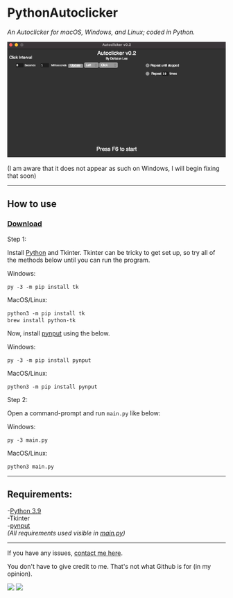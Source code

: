 # PythonAutoclicker
*An Autoclicker for macOS, Windows, and Linux; coded in Python.*

![screenshot](/images/screenshot.png?raw=true)

(I am aware that it does not appear as such on Windows, I will begin fixing that soon)

---
## How to use

### [Download][download]

Step 1:

Install [Python][python] and Tkinter. Tkinter can be tricky to get set up, so try all of the methods below until you can run the program.

Windows:
```
py -3 -m pip install tk
```
MacOS/Linux:
```
python3 -m pip install tk
brew install python-tk
```

Now, install [pynput][pynput] using the below.

Windows:
```
py -3 -m pip install pynput
```
MacOS/Linux:
```
python3 -m pip install pynput
```

Step 2:

Open a command-prompt and run `main.py` like below:

Windows:
```
py -3 main.py
```
MacOS/Linux:
```
python3 main.py
```

---
## Requirements:

-[Python 3.9][python]
<br>-Tkinter
<br>-[pynput][pynput]
<br>
*(All requirements used visible in [main.py][main])*

---
If you have any issues, [contact me here][support].

You don't have to give credit to me. That's not what Github is for (in my opinion).

<a href="https://mi460.dev/github"><img src="https://img.shields.io/static/v1?label=MCMi460&amp;message=Github&amp;color=c331d4"></a>
<a href="https://mi460.dev/discord"><img src="https://discordapp.com/api/guilds/699728181841887363/embed.png"></a>

[download]: https://github.com/MCMi460/PythonAutoclicker/archive/main.zip
[python]: https://www.python.org/downloads/
[tkinter]: https://wiki.python.org/moin/TkInter
[main]: /main.py
[support]: https://mi460.dev/bugs
[pynput]: https://pypi.org/project/pynput/


<!--- You found an easter egg! Here's a cookie UwU :totallyrealcookie.png: -->
